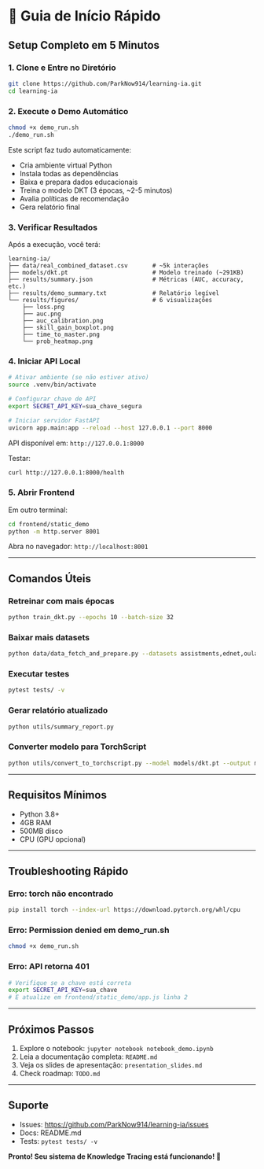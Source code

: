 # 🚀 Guia de Início Rápido

## Setup Completo em 5 Minutos

### 1. Clone e Entre no Diretório
```bash
git clone https://github.com/ParkNow914/learning-ia.git
cd learning-ia
```

### 2. Execute o Demo Automático
```bash
chmod +x demo_run.sh
./demo_run.sh
```

Este script faz tudo automaticamente:
- Cria ambiente virtual Python
- Instala todas as dependências
- Baixa e prepara dados educacionais
- Treina o modelo DKT (3 épocas, ~2-5 minutos)
- Avalia políticas de recomendação
- Gera relatório final

### 3. Verificar Resultados

Após a execução, você terá:

```
learning-ia/
├── data/real_combined_dataset.csv       # ~5k interações
├── models/dkt.pt                        # Modelo treinado (~291KB)
├── results/summary.json                 # Métricas (AUC, accuracy, etc.)
├── results/demo_summary.txt             # Relatório legível
└── results/figures/                     # 6 visualizações
    ├── loss.png
    ├── auc.png
    ├── auc_calibration.png
    ├── skill_gain_boxplot.png
    ├── time_to_master.png
    └── prob_heatmap.png
```

### 4. Iniciar API Local

```bash
# Ativar ambiente (se não estiver ativo)
source .venv/bin/activate

# Configurar chave de API
export SECRET_API_KEY=sua_chave_segura

# Iniciar servidor FastAPI
uvicorn app.main:app --reload --host 127.0.0.1 --port 8000
```

API disponível em: `http://127.0.0.1:8000`

Testar:
```bash
curl http://127.0.0.1:8000/health
```

### 5. Abrir Frontend

Em outro terminal:
```bash
cd frontend/static_demo
python -m http.server 8001
```

Abra no navegador: `http://localhost:8001`

---

## Comandos Úteis

### Retreinar com mais épocas
```bash
python train_dkt.py --epochs 10 --batch-size 32
```

### Baixar mais datasets
```bash
python data/data_fetch_and_prepare.py --datasets assistments,ednet,oulad --anonymize
```

### Executar testes
```bash
pytest tests/ -v
```

### Gerar relatório atualizado
```bash
python utils/summary_report.py
```

### Converter modelo para TorchScript
```bash
python utils/convert_to_torchscript.py --model models/dkt.pt --output models/dkt_ts.pt
```

---

## Requisitos Mínimos

- Python 3.8+
- 4GB RAM
- 500MB disco
- CPU (GPU opcional)

---

## Troubleshooting Rápido

### Erro: torch não encontrado
```bash
pip install torch --index-url https://download.pytorch.org/whl/cpu
```

### Erro: Permission denied em demo_run.sh
```bash
chmod +x demo_run.sh
```

### Erro: API retorna 401
```bash
# Verifique se a chave está correta
export SECRET_API_KEY=sua_chave
# E atualize em frontend/static_demo/app.js linha 2
```

---

## Próximos Passos

1. Explore o notebook: `jupyter notebook notebook_demo.ipynb`
2. Leia a documentação completa: `README.md`
3. Veja os slides de apresentação: `presentation_slides.md`
4. Check roadmap: `TODO.md`

---

## Suporte

- Issues: https://github.com/ParkNow914/learning-ia/issues
- Docs: README.md
- Tests: `pytest tests/ -v`

**Pronto! Seu sistema de Knowledge Tracing está funcionando! 🎉**
